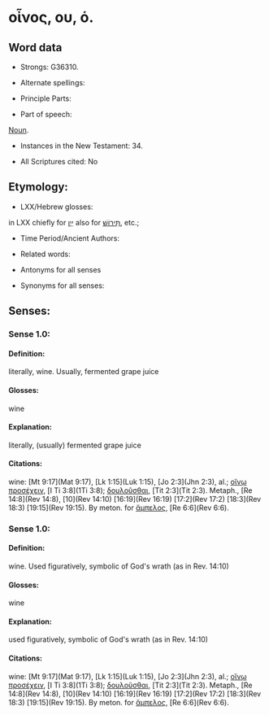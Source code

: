 # οἶνος, ου, ὁ.

<!-- Status: S2=NeedsReview -->
<!-- Lexica used for edits: BDAG, FFM, LN, A-S -->

## Word data

* Strongs: G36310.

* Alternate spellings:



* Principle Parts: 


* Part of speech: 

[Noun](http://ugg.readthedocs.io/en/latest/noun.html).

* Instances in the New Testament: 34.

* All Scriptures cited: No

## Etymology: 


* LXX/Hebrew glosses: 

in LXX chiefly for [יַיִן](//en-uhl/H3196) also for [תִּירוֹשׁ](//en-uhl/H8492), etc.;

* Time Period/Ancient Authors: 


* Related words: 

* Antonyms for all senses

* Synonyms for all senses: 


## Senses: 


### Sense  1.0: 

#### Definition: 

literally, wine.  Usually, fermented grape juice

#### Glosses: 

wine

#### Explanation: 

literally, (usually) fermented grape juice

#### Citations: 

wine: [Mt 9:17](Mat 9:17), [Lk 1:15](Luk 1:15), [Jo 2:3](Jhn 2:3), al.; [οἴνῳ προσέχειν](), [I Ti 3:8](1Ti 3:8); [δουλοῦσθαι](), [Tit 2:3](Tit 2:3). Metaph., [Re 14:8](Rev 14:8), [10](Rev 14:10) [16:19](Rev 16:19) [17:2](Rev 17:2) [18:3](Rev 18:3) [19:15](Rev 19:15). By meton. for [ἄμπελος](), [Re 6:6](Rev 6:6).


### Sense  1.0: 

#### Definition: 

wine.  Used figuratively, symbolic of God's wrath (as in Rev. 14:10)

#### Glosses: 

wine

#### Explanation: 

used figuratively, symbolic of God's wrath (as in Rev. 14:10)

#### Citations: 

wine: [Mt 9:17](Mat 9:17), [Lk 1:15](Luk 1:15), [Jo 2:3](Jhn 2:3), al.; [οἴνῳ προσέχειν](), [I Ti 3:8](1Ti 3:8); [δουλοῦσθαι](), [Tit 2:3](Tit 2:3). Metaph., [Re 14:8](Rev 14:8), [10](Rev 14:10) [16:19](Rev 16:19) [17:2](Rev 17:2) [18:3](Rev 18:3) [19:15](Rev 19:15). By meton. for [ἄμπελος](), [Re 6:6](Rev 6:6).